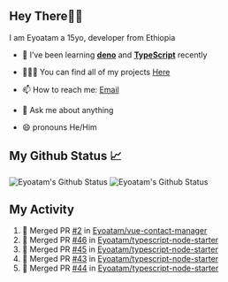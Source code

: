 ## Hey There👋🏽

I am Eyoatam a 15yo, developer from Ethiopia

- 🔭 I’ve been learning **[deno](https://github.com/denoland/deno)** and **[TypeScript](https://github.com/microsoft/TypeScript)** recently 

- 🧑🏽‍💻  You can find all of my projects [Here](https://github.com/Eyoatam?tab=repositories)

- 📫  How to reach me: [Email](mailto:eyoatamtamirat7@gmail.com)

- 💬 Ask me about anything

- 😄 pronouns He/Him

## My Github Status 📈 
<p> 
  <img src="https://github-readme-stats.vercel.app/api?username=Eyoatam&show_icons=true&theme=prussian" alt="Eyoatam's Github Status" />
  <img src="https://github-readme-stats.vercel.app/api/top-langs/?username=Eyoatam&layout=compact&theme=prussian" alt="Eyoatam's Github Status" />
</p>

## My Activity

<!--START_SECTION:activity-->
1. 🎉 Merged PR [#2](https://github.com/Eyoatam/vue-contact-manager/pull/2) in [Eyoatam/vue-contact-manager](https://github.com/Eyoatam/vue-contact-manager)
2. 🎉 Merged PR [#46](https://github.com/Eyoatam/typescript-node-starter/pull/46) in [Eyoatam/typescript-node-starter](https://github.com/Eyoatam/typescript-node-starter)
3. 🎉 Merged PR [#45](https://github.com/Eyoatam/typescript-node-starter/pull/45) in [Eyoatam/typescript-node-starter](https://github.com/Eyoatam/typescript-node-starter)
4. 🎉 Merged PR [#43](https://github.com/Eyoatam/typescript-node-starter/pull/43) in [Eyoatam/typescript-node-starter](https://github.com/Eyoatam/typescript-node-starter)
5. 🎉 Merged PR [#44](https://github.com/Eyoatam/typescript-node-starter/pull/44) in [Eyoatam/typescript-node-starter](https://github.com/Eyoatam/typescript-node-starter)
<!--END_SECTION:activity-->
